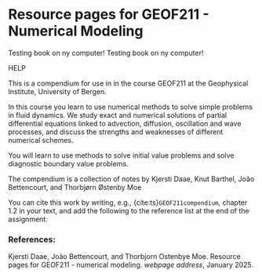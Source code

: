 # Resource pages for GEOF211 - Numerical Modeling

Testing book on ny computer!
Testing book on ny computer!

HELP

This is a compendium for use in in the course GEOF211 at the Geophysical Institute, University of Bergen. 

In this course you learn to use numerical methods to solve simple problems in fluid dynamics. We study exact and numerical solutions of partial differential equations linked to advection, diffusion, oscillation and wave processes, and discuss the strengths and weaknesses of different numerical schemes.

You will learn to use methods to solve initial value problems and solve diagnostic boundary value problems.

The compendium is a collection of notes by Kjersti Daae, Knut Barthel, João Bettencourt, and Thorbjørn Østenby Moe

You can cite this work by writing, e.g., {cite:ts}`GEOF211compendium`, chapter 1.2  in your text, and add the following to the reference list at the end of the assignment:


### References:

Kjersti Daae, João Bettencourt, and Thorbjorn Ostenbye Moe. Resource pages for GEOF211 - numerical modeling. _webpage address_, January 2025.

```{tableofcontents}
```
